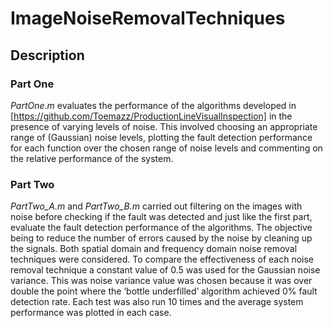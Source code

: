 # ImageNoiseRemovalTechniques

## Description

### Part One
_PartOne.m_ evaluates the performance of the algorithms developed in [https://github.com/Toemazz/ProductionLineVisualInspection] in the presence of varying levels of noise. This involved choosing an appropriate range of (Gaussian) noise levels, plotting the fault detection performance for each function over the chosen range of noise levels and commenting on the relative performance of the system.

### Part Two
_PartTwo_A.m_ and _PartTwo_B.m_ carried out filtering on the images with noise before checking if the fault was detected and just like the first part, evaluate the fault detection performance of the algorithms. The objective being to reduce the number of errors caused by the noise by cleaning up the signals. Both spatial domain and frequency domain noise removal techniques were considered.
To compare the effectiveness of each noise removal technique a constant value of 0.5 was used for the Gaussian noise variance. This was noise variance value was chosen because it was over double the point where the ‘bottle underfilled’ algorithm achieved 0% fault detection rate. Each test was also run 10 times and the average system performance was plotted in each case.
